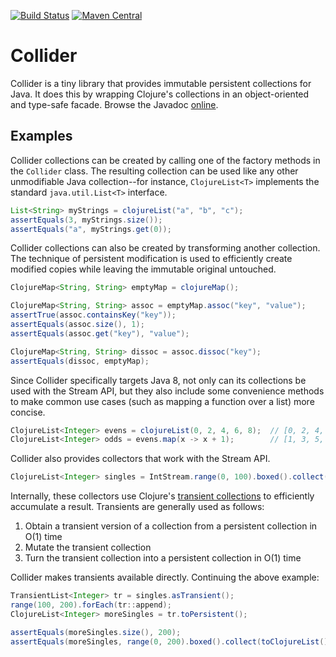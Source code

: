 [![Build Status](http://img.shields.io/travis/rschmitt/collider.svg)](https://travis-ci.org/rschmitt/collider)
[![Maven Central](https://img.shields.io/maven-central/v/com.github.rschmitt/collider.svg)](https://maven-badges.herokuapp.com/maven-central/com.github.rschmitt/collider)
<!-- [![License](https://img.shields.io/github/license/rschmitt/collider.svg)](https://creativecommons.org/about/cc0) -->

# Collider

Collider is a tiny library that provides immutable persistent collections for
Java. It does this by wrapping Clojure's collections in an object-oriented and
type-safe facade. Browse the Javadoc [online](http://rschmitt.github.io/collider/javadoc/).

## Examples

Collider collections can be created by calling one of the factory methods in
the `Collider` class. The resulting collection can be used like any other
unmodifiable Java collection--for instance, `ClojureList<T>` implements the
standard `java.util.List<T>` interface.

```java
List<String> myStrings = clojureList("a", "b", "c");
assertEquals(3, myStrings.size());
assertEquals("a", myStrings.get(0));
```

Collider collections can also be created by transforming another collection.
The technique of persistent modification is used to efficiently create modified
copies while leaving the immutable original untouched.

```java
ClojureMap<String, String> emptyMap = clojureMap();

ClojureMap<String, String> assoc = emptyMap.assoc("key", "value");
assertTrue(assoc.containsKey("key"));
assertEquals(assoc.size(), 1);
assertEquals(assoc.get("key"), "value");

ClojureMap<String, String> dissoc = assoc.dissoc("key");
assertEquals(dissoc, emptyMap);
```

Since Collider specifically targets Java 8, not only can its collections be
used with the Stream API, but they also include some convenience methods to
make common use cases (such as mapping a function over a list) more concise.

```java
ClojureList<Integer> evens = clojureList(0, 2, 4, 6, 8);  // [0, 2, 4, 6, 8]
ClojureList<Integer> odds = evens.map(x -> x + 1);        // [1, 3, 5, 7, 9]
```

Collider also provides collectors that work with the Stream API.

```java
ClojureList<Integer> singles = IntStream.range(0, 100).boxed().collect(toClojureList());
```

Internally, these collectors use Clojure's [transient
collections](http://clojure.org/transients) to efficiently accumulate a result.
Transients are generally used as follows:

1. Obtain a transient version of a collection from a persistent collection in
   O(1) time
2. Mutate the transient collection
3. Turn the transient collection into a persistent collection in O(1) time

Collider makes transients available directly. Continuing the above example:

```java
TransientList<Integer> tr = singles.asTransient();
range(100, 200).forEach(tr::append);
ClojureList<Integer> moreSingles = tr.toPersistent();

assertEquals(moreSingles.size(), 200);
assertEquals(moreSingles, range(0, 200).boxed().collect(toClojureList()));
```
